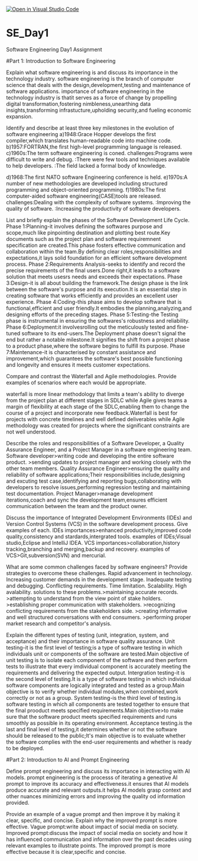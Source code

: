 [![Open in Visual Studio Code](https://classroom.github.com/assets/open-in-vscode-2e0aaae1b6195c2367325f4f02e2d04e9abb55f0b24a779b69b11b9e10269abc.svg)](https://classroom.github.com/online_ide?assignment_repo_id=16849693&assignment_repo_type=AssignmentRepo)
# SE_Day1
Software Engineering Day1 Assignment

#Part 1: Introduction to Software Engineering

Explain what software engineering is and discuss its importance in the technology industry.
software engineering is the branch of computer science that deals with the design,development,testing and maintenance of software applications.
importance of software engineering in the technology industry is thatit serves as a force of change by propelling digital transformation,fostering nimbleness,unearthing data insights,transforming infrastucture,upholding security,and fueling economic expansion.

Identify and describe at least three key milestones in the evolution of software engineering
a)1948:Grace Hopper develops the first compiler,which translates human-readable code into machine code.
b)1957:FORTRAN,the first high-level programming language is released.
c)1960s:The term software engineering is coned.
challenges:Programs were difficult to write and debug.
          :There were few tools and techniques available to help developers.
          :The field lacked a formal body of knowledge.
          
d)1968:The first NATO software Engineering conference is held.
e)1970s:A number of new methodologies are developed including structured programming and object-oriented programming.
f)1980s:The first computer-aided software engineering(CASE)tools are released.
challenges:Dealing with the complexity of software systems.
           :Improving the quality of software.
           :Increasing the productivity of software developers.

List and briefly explain the phases of the Software Development Life Cycle.
Phase 1:Planning-it involves defining the softwares purpose and scope,much like pinpointing destination and plotting best route.Key documents such as the project plan and software requiremnent specification are created.This phase fosters effective communication and collaboration within the team.By defining clear roles,responsibilities and expectations,it lays solid foundation for an efficient software development process.
Phase 2:Requirements Analysis-seeks to identify and record the precise requirements of the final users.Done right,it leads to a software solution that meets usesrs needs and exceeds their expectations.
Phase 3:Design-it is all about building the framework.The design phase is the link between the software's purpose and its execution.It is an essential step in creating software that works efficiently and provides an excellent user experience.
Phase 4:Coding-this phase aims to develop software that is functional,efficient and user friendly.It embodies the planning,analyzing,and designing efforts of the preceding stages.
Phase 5:Testing-the Testing phase is instrumental in ensuring the softwares's robustness and reliability.
Phase 6:Deployment:it involvesrolling out the meticulously tested and fine-tuned software to its end-users.The Deployment phase doesn't signal the end but rather a notable milestone.It signifies the shift from a project phase to a product phase,where the software begins to fulfill its purpose.
Phase 7:Maintenance-it is characterised by constant assistance and improvement,which guarantees the software's best possible functioning and longevity and ensures it meets customer expectations.

Compare and contrast the Waterfall and Agile methodologies. Provide examples of scenarios where each would be appropriate.

waterfall is more linear methodology that limits a team's ability to diverge from the project plan at different stages in SDLC while Agile gives teams a margin of flexibility at each stage of the SDLC,enabling them to change the course of a project and incorporate new feedback.Waterfall is best for projects with concrete timelines and well defined deliverables while  Agile methodology was created for projects where the significant constraints are not well understood.

Describe the roles and responsibilities of a Software Developer, a Quality Assurance Engineer, and a Project Manager in a software engineering team.
Software developer>writing code and developing the entire software product.
                  >sending updates to project manager and working closely with the other team members.
Quality Assurance Engineer>ensuring the quality and reliability of software applications;Their responsibilities include,designing and excuting test case,identifying and reporting bugs,collaborating with developers to resolve issues,performing regression testing and maintaining test documentation.
Project Manager>manage development iterations,coach and sync the development team,ensures efficient communication between the team and the product owner.

Discuss the importance of Integrated Development Environments (IDEs) and Version Control Systems (VCS) in the software development process. Give examples of each.
IDEs importances>enhanced productivity,improved code quality,consistency and stardards,intergrated tools.
examples of IDEs;Visual studio,Eclipse and IntelliJ IDEA.
VCS importances>collaboration,history tracking,branching and merging,backup and recovery.
examples of VCS>Git,subversion(SVN) and mercurial.

What are some common challenges faced by software engineers? Provide strategies to overcome these challenges.
Rapid advancement in technology.
Increasing customer demands in the development stage. 
Inadequate testing and debugging.
Conflicting requirements.
Time limitation.
Scalability.
High avalability.
solutions to these problems.>maintaining accurate records.
                            >attempting to understand from the view point of stake holders.
                            >establishing proper communication with stakeholders.
                            >recognizing conflicting requirements from the stakeholders side.
                            >creating informative and well structured conversations with end consumers.
                            >performing proper market research and competitor's analysis.

Explain the different types of testing (unit, integration, system, and acceptance) and their importance in software quality assurance.
Unit testing-it is the first level of testing;is a type of software testing in which individuals unit or components of the software are tested.Main objective of unit testing is to isolate each component of the software and then perform tests to illustrate that every imdividual component is accurately meeting the requirements and delivering the expected output.
Intergration testing-it is the second level of testing.It is a type of software testing in which individual software components are logically integrated and tested as a group.Main objective is to verify whether individual modules,when combined,work correctly or not as a group.
System testing-is the third level of testing.is software testing in which all components are tested together to ensure that the final prooduct meets specified requirements.Main objective>to make sure that the software product meets specified requirements and runs smoothly as possible in its operating environment.
Acceptance testing.is the last and final level of testing,it determines whether or not the software should be released to the public;It's main objective is to evaluate whether the software complies with the end-user requirements and whether is ready to be deployed.


#Part 2: Introduction to AI and Prompt Engineering


Define prompt engineering and discuss its importance in interacting with AI models.
prompt engineering is the processs of iterating a geneative AI prompt to improve its accuracy and effectiveness.it ensures that AI models produce accurate and relevant outputs.it helps AI models grasp context and other nuances minimizing errors and improving the quality od information provided.


Provide an example of a vague prompt and then improve it by making it clear, specific, and concise. Explain why the improved prompt is more effective.
Vague prompt:write about impact of social media on society.
Improved prompt:discuss the impact of social media on society and how it has influenced communication and information over the past decades using relevant examples to illustrate points.
The improved prompt is more effective because it is clear,specific and concise.
